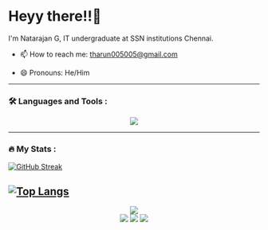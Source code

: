 <h1>
  Heyy there!!👋
</h1>

I'm Natarajan G, IT undergraduate at SSN institutions Chennai.
- :mailbox: How to reach me: tharun005005@gmail.com

- 😄 Pronouns: He/Him

---

### :hammer_and_wrench: Languages and Tools :

<p align="center">
  <a href="https://skillicons.dev">
    <img src="https://skillicons.dev/icons?i=java,react,python,dart,flutter,cpp,vscode,atom,github,html,css,javascript,jquery,bootstrap,flask,nodejs,express" />
  </a>
</p>

---

### :fire: My Stats :
[![GitHub Streak](http://github-readme-streak-stats.herokuapp.com?user=ElectroFreak005&theme=dark&background=000000)](https://git.io/streak-stats)

[![Top Langs](https://github-readme-stats.vercel.app/api/top-langs/?username=ElectroFreak005&layout=compact&theme=vision-friendly-dark)](https://github.com/anuraghazra/github-readme-stats)
---
<div id="footer" align = "center">
  <img src = "https://media.giphy.com/media/Ll22OhMLAlVDb8UQWe/giphy.gif">
  <div id="badges" align = "center">
  <a href="https://www.linkedin.com/in/natarajan-g-6614aa217/"><img src = "https://img.shields.io/badge/LinkedIn-black?style=for-the-badge&logo=linkedin&logoColor=white&logoWidth=20"></a>
  <a href="https://twitter.com/ElectroFreak6"><img src = "https://img.shields.io/badge/Twitter-black?style=for-the-badge&logo=twitter&logoColor=white&logoWidth=20"></a>
  <a href="https://www.instagram.com/electrofreak_o05/"><img src = "https://img.shields.io/badge/Instagram-black?style=for-the-badge&logo=instagram&logoColor=white&logoWidth=20"></a>
</div>
  
  <img src="https://komarev.com/ghpvc/?username=ElectroFreak005&style=flat-square&color=blue" alt=""/>
</div>

<!--
**ElectroFreak005/ElectroFreak005** is a ✨ _special_ ✨ repository because its `README.md` (this file) appears on your GitHub profile.

Here are some ideas to get you started:

- 🔭 I’m currently working on ...
- 🌱 I’m currently learning ...
- 👯 I’m looking to collaborate on ...
- 🤔 I’m looking for help with ...
- 💬 Ask me about ...
- 📫 How to reach me: ...
- 😄 Pronouns: ...
- ⚡ Fun fact: ...
-->
